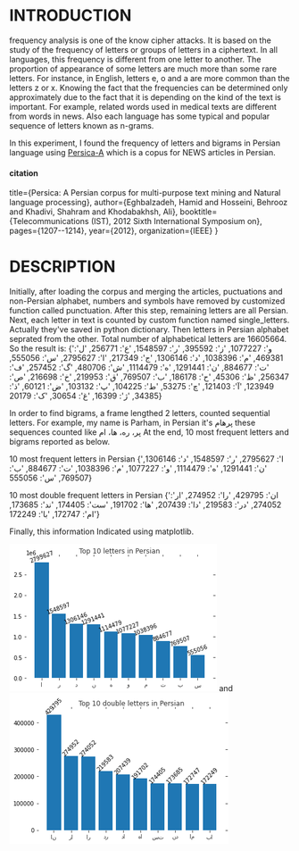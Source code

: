 # INTRODUCTION
frequency analysis is one of the know cipher attacks. It is based on the study of the frequency of letters or groups of letters in a ciphertext. In all languages, this frequency is different from one letter to another. The proportion of appearance of some letters are much more than some rare letters. For instance, in English, letters e, o and a are more common than the letters z or x. Knowing the fact that the frequencies can be determined only approximately due to the fact that it is depending on the kind of the text is important. For example, related words used in medical texts are different from words in news. Also each language has some typical and popular sequence of letters known as n-grams. 

In this experiment, I found the frequency of letters and bigrams in Persian language using [Persica-A](https://sourceforge.net/projects/persica/) which is a copus for NEWS articles in Persian.
#### citation
title={Persica: A Persian corpus for multi-purpose text mining and Natural language processing},
author={Eghbalzadeh, Hamid and Hosseini, Behrooz and Khadivi, Shahram and Khodabakhsh, Ali},
booktitle={Telecommunications (IST), 2012 Sixth International Symposium on},
pages={1207--1214},
year={2012},
organization={IEEE}
}

# DESCRIPTION
Initially, after loading the corpus and merging the articles, puctuations and non-Persian alphabet, numbers and symbols have removed by customized function called punctuation. After this step, remaining letters are all Persian. Next, each letter in text is counted by custom function named single_letters. Actually they've saved in python dictionary. Then letters in Persian alphabet seprated from the other. Total number of alphabetical letters are 16605664. So the result is: 
{'و': 1077227,
 'ز': 395592,
 'ر': 1548597,
 'ع': 256771,
 'ل': 469381,
 'م': 1038396,
 'د': 1306146,
 'ج': 217349,
 'ا': 2795627,
 'س': 555056,
 'ت': 884677,
 'ن': 1291441,
 'ه': 1114479,
 'ش': 480706,
 'گ': 257452,
 'ف': 256347,
 'ظ': 45306,
 'ح': 186178,
 'ب': 769507,
 'ق': 219953,
 'خ': 216698,
 'ص': 123949,
 'آ': 121403,
 'چ': 53275,
 'ط': 104225,
 'پ': 103132,
 'ض': 60121,
 'ذ': 34385,
 'ژ': 16399,
 'غ': 30654,
 'ک': 20179}

In order to find bigrams, a frame lengthed 2 letters, counted sequential letters. For example, my name is Parham, in Persian it's پرهام
these sequences counted like پر، ره، ها، ام
At the end, 10 most frequent letters and bigrams reported as below.

10 most frequent letters in Persian
{'ا': 2795627, 'ر': 1548597, 'د': 1306146, 'ن': 1291441, 'ه': 1114479, 'و': 1077227, 'م': 1038396, 'ت': 884677, 'ب': 769507, 'س': 555056} 

10 most double frequent letters in Persian
{'ان': 429795, 'را': 274952, 'ار': 274052, 'در': 219583, 'دا': 207439, 'ها': 191702, 'ست': 174405, 'ند': 173685, 'ام': 172747, 'با': 172249}

Finally, this information Indicated using matplotlib.

![single letters](1gram.png)
and
![bigrams](2gram.png)
